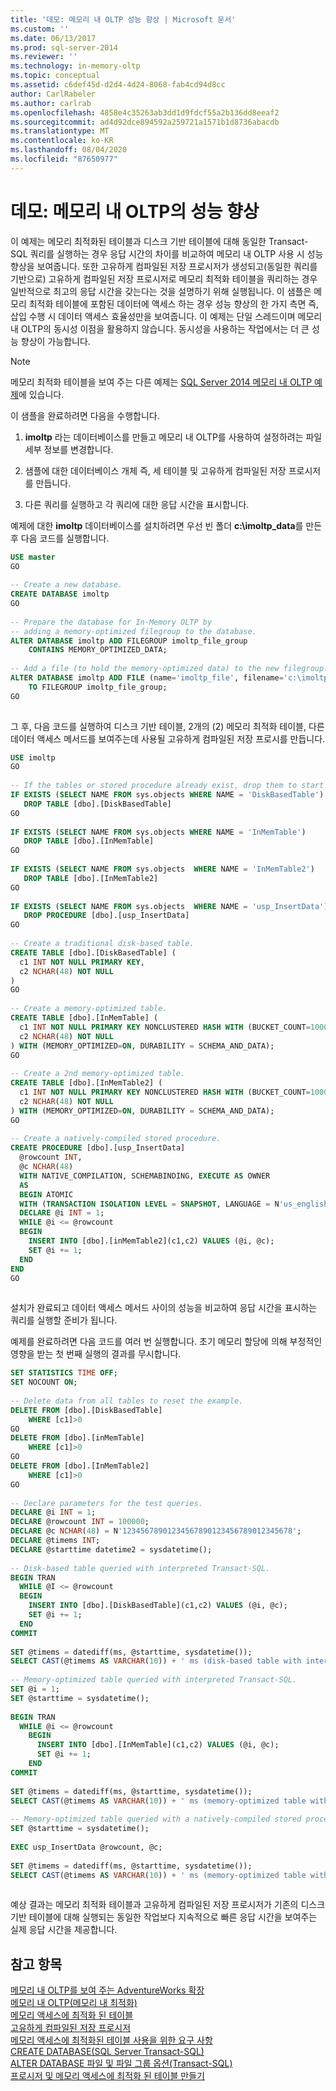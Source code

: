 ```yaml
---
title: '데모: 메모리 내 OLTP 성능 향상 | Microsoft 문서'
ms.custom: ''
ms.date: 06/13/2017
ms.prod: sql-server-2014
ms.reviewer: ''
ms.technology: in-memory-oltp
ms.topic: conceptual
ms.assetid: c6def45d-d2d4-4d24-8068-fab4cd94d8cc
author: CarlRabeler
ms.author: carlrab
ms.openlocfilehash: 4858e4c35263ab3dd1d9fdcf55a2b136dd8eeaf2
ms.sourcegitcommit: ad4d92dce894592a259721a1571b1d8736abacdb
ms.translationtype: MT
ms.contentlocale: ko-KR
ms.lasthandoff: 08/04/2020
ms.locfileid: "87650977"
---
```

# <a name="demonstration-performance-improvement-of-in-memory-oltp"></a>데모: 메모리 내 OLTP의 성능 향상
  이 예제는 메모리 최적화된 테이블과 디스크 기반 테이블에 대해 동일한 Transact-SQL 쿼리를 실행하는 경우 응답 시간의 차이를 비교하여 메모리 내 OLTP 사용 시 성능 향상을 보여줍니다. 또한 고유하게 컴파일된 저장 프로시저가 생성되고(동일한 쿼리를 기반으로) 고유하게 컴파일된 저장 프로시저로 메모리 최적화 테이블을 쿼리하는 경우 일반적으로 최고의 응답 시간을 갖는다는 것을 설명하기 위해 실행됩니다. 이 샘플은 메모리 최적화 테이블에 포함된 데이터에 액세스 하는 경우 성능 향상의 한 가지 측면 즉, 삽입 수행 시 데이터 액세스 효율성만을 보여줍니다. 이 예제는 단일 스레드이며 메모리 내 OLTP의 동시성 이점을 활용하지 않습니다. 동시성을 사용하는 작업에서는 더 큰 성능 향상이 가능합니다.  
  
> [!NOTE]  
>  메모리 최적화 테이블을 보여 주는 다른 예제는 [SQL Server 2014 메모리 내 OLTP 예제](https://msftdbprodsamples.codeplex.com/releases/view/114491)에 있습니다.  
  
 이 샘플을 완료하려면 다음을 수행합니다.  
  
1.  **imoltp** 라는 데이터베이스를 만들고 메모리 내 OLTP를 사용하여 설정하려는 파일 세부 정보를 변경합니다.  
  
2.  샘플에 대한 데이터베이스 개체 즉, 세 테이블 및 고유하게 컴파일된 저장 프로시저를 만듭니다.  
  
3.  다른 쿼리를 실행하고 각 쿼리에 대한 응답 시간을 표시합니다.  
  
 예제에 대한 **imoltp** 데이터베이스를 설치하려면 우선 빈 폴더 **c:\imoltp_data**를 만든 후 다음 코드를 실행합니다.  
  
```sql  
USE master  
GO  
  
-- Create a new database.  
CREATE DATABASE imoltp  
GO  
  
-- Prepare the database for In-Memory OLTP by  
-- adding a memory-optimized filegroup to the database.  
ALTER DATABASE imoltp ADD FILEGROUP imoltp_file_group  
    CONTAINS MEMORY_OPTIMIZED_DATA;  
  
-- Add a file (to hold the memory-optimized data) to the new filegroup.  
ALTER DATABASE imoltp ADD FILE (name='imoltp_file', filename='c:\imoltp_data\imoltp_file')  
    TO FILEGROUP imoltp_file_group;  
GO  
  
```  
  
 그 후, 다음 코드를 실행하여 디스크 기반 테이블, 2개의 (2) 메모리 최적화 테이블, 다른 데이터 액세스 메서드를 보여주는데 사용될 고유하게 컴파일된 저장 프로시를 만듭니다.  
  
```sql  
USE imoltp  
GO  
  
-- If the tables or stored procedure already exist, drop them to start clean.  
IF EXISTS (SELECT NAME FROM sys.objects WHERE NAME = 'DiskBasedTable')  
   DROP TABLE [dbo].[DiskBasedTable]  
GO  
  
IF EXISTS (SELECT NAME FROM sys.objects WHERE NAME = 'InMemTable')  
   DROP TABLE [dbo].[InMemTable]  
GO  
  
IF EXISTS (SELECT NAME FROM sys.objects  WHERE NAME = 'InMemTable2')  
   DROP TABLE [dbo].[InMemTable2]  
GO  
  
IF EXISTS (SELECT NAME FROM sys.objects  WHERE NAME = 'usp_InsertData')  
   DROP PROCEDURE [dbo].[usp_InsertData]  
GO  
  
-- Create a traditional disk-based table.  
CREATE TABLE [dbo].[DiskBasedTable] (  
  c1 INT NOT NULL PRIMARY KEY,  
  c2 NCHAR(48) NOT NULL  
)  
GO  
  
-- Create a memory-optimized table.  
CREATE TABLE [dbo].[InMemTable] (  
  c1 INT NOT NULL PRIMARY KEY NONCLUSTERED HASH WITH (BUCKET_COUNT=1000000),  
  c2 NCHAR(48) NOT NULL  
) WITH (MEMORY_OPTIMIZED=ON, DURABILITY = SCHEMA_AND_DATA);  
GO  
  
-- Create a 2nd memory-optimized table.  
CREATE TABLE [dbo].[InMemTable2] (  
  c1 INT NOT NULL PRIMARY KEY NONCLUSTERED HASH WITH (BUCKET_COUNT=1000000),  
  c2 NCHAR(48) NOT NULL  
) WITH (MEMORY_OPTIMIZED=ON, DURABILITY = SCHEMA_AND_DATA);  
GO  
  
-- Create a natively-compiled stored procedure.  
CREATE PROCEDURE [dbo].[usp_InsertData]   
  @rowcount INT,  
  @c NCHAR(48)  
  WITH NATIVE_COMPILATION, SCHEMABINDING, EXECUTE AS OWNER  
  AS   
  BEGIN ATOMIC   
  WITH (TRANSACTION ISOLATION LEVEL = SNAPSHOT, LANGUAGE = N'us_english')  
  DECLARE @i INT = 1;  
  WHILE @i <= @rowcount  
  BEGIN  
    INSERT INTO [dbo].[inMemTable2](c1,c2) VALUES (@i, @c);  
    SET @i += 1;  
  END  
END  
GO  
  
```  
  
 설치가 완료되고 데이터 액세스 메서드 사이의 성능을 비교하여 응답 시간을 표시하는 쿼리를 실행할 준비가 됩니다.  
  
 예제를 완료하려면 다음 코드를 여러 번 실행합니다. 초기 메모리 할당에 의해 부정적인 영향을 받는 첫 번째 실행의 결과를 무시합니다.  
  
```sql  
SET STATISTICS TIME OFF;  
SET NOCOUNT ON;  
  
-- Delete data from all tables to reset the example.  
DELETE FROM [dbo].[DiskBasedTable]   
    WHERE [c1]>0  
GO  
DELETE FROM [dbo].[inMemTable]   
    WHERE [c1]>0  
GO  
DELETE FROM [dbo].[InMemTable2]   
    WHERE [c1]>0  
GO  
  
-- Declare parameters for the test queries.  
DECLARE @i INT = 1;  
DECLARE @rowcount INT = 100000;  
DECLARE @c NCHAR(48) = N'12345678901234567890123456789012345678';  
DECLARE @timems INT;  
DECLARE @starttime datetime2 = sysdatetime();  
  
-- Disk-based table queried with interpreted Transact-SQL.  
BEGIN TRAN  
  WHILE @I <= @rowcount  
  BEGIN  
    INSERT INTO [dbo].[DiskBasedTable](c1,c2) VALUES (@i, @c);  
    SET @i += 1;  
  END  
COMMIT  
  
SET @timems = datediff(ms, @starttime, sysdatetime());  
SELECT CAST(@timems AS VARCHAR(10)) + ' ms (disk-based table with interpreted Transact-SQL).';  
  
-- Memory-optimized table queried with interpreted Transact-SQL.  
SET @i = 1;  
SET @starttime = sysdatetime();  
  
BEGIN TRAN  
  WHILE @i <= @rowcount  
    BEGIN  
      INSERT INTO [dbo].[InMemTable](c1,c2) VALUES (@i, @c);  
      SET @i += 1;  
    END  
COMMIT  
  
SET @timems = datediff(ms, @starttime, sysdatetime());  
SELECT CAST(@timems AS VARCHAR(10)) + ' ms (memory-optimized table with interpreted Transact-SQL).';  
  
-- Memory-optimized table queried with a natively-compiled stored procedure.  
SET @starttime = sysdatetime();  
  
EXEC usp_InsertData @rowcount, @c;  
  
SET @timems = datediff(ms, @starttime, sysdatetime());  
SELECT CAST(@timems AS VARCHAR(10)) + ' ms (memory-optimized table with natively-compiled stored procedure).';  
  
```  
  
 예상 결과는 메모리 최적화 테이블과 고유하게 컴파일된 저장 프로시저가 기존의 디스크 기반 테이블에 대해 실행되는 동일한 작업보다 지속적으로 빠른 응답 시간을 보여주는 실제 응답 시간을 제공합니다.  
  
## <a name="see-also"></a>참고 항목  
 [메모리 내 OLTP를 보여 주는 AdventureWorks 확장](../../database-engine/extensions-to-adventureworks-to-demonstrate-in-memory-oltp.md)   
 [메모리 내 OLTP&#40;메모리 내 최적화&#41;](in-memory-oltp-in-memory-optimization.md)   
 [메모리 액세스에 최적화 된 테이블](memory-optimized-tables.md)   
 [고유하게 컴파일된 저장 프로시저](natively-compiled-stored-procedures.md)   
 [메모리 액세스에 최적화된 테이블 사용을 위한 요구 사항](requirements-for-using-memory-optimized-tables.md)   
 [CREATE DATABASE&#40;SQL Server Transact-SQL&#41;](/sql/t-sql/statements/create-database-sql-server-transact-sql)   
 [ALTER DATABASE 파일 및 파일 그룹 옵션&#40;Transact-SQL&#41;](/sql/t-sql/statements/alter-database-transact-sql-file-and-filegroup-options)   
 [프로시저 및 메모리 액세스에 최적화 된 테이블 만들기](/sql/t-sql/statements/create-procedure-transact-sql)  
  
  
